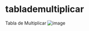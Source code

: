 # tablademultiplicar
Tabla de Multiplicar 
![image](https://github.com/carlosjvargase/tablademultiplicar/assets/104727028/22fd00ee-7186-4ecf-9b20-33e14a4588f0)

